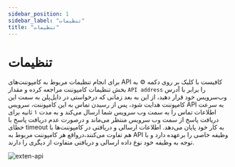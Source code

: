 ```yaml
---
sidebar_position: 1
sidebar_label: "تنظیمات"
title: "تنظیمات"
---
```



# تنظیمات


برای انجام تنظیمات مربوط به کامپوننت‌های API کافیست با کلیک بر روی دکمه ⚙️ به بخش تنظیمات کامپوننت مراجعه کرده و مقدار `API address` را برابر با آدرس وب‌سرویس 
خود قرار دهید، از این به بعد زمانی که درخواستی در دایل‌پلن به سمت این کامپوننت هدایت شود، پس از رسیدن تماس به این کامپوننت، سرویس API به سرعت اطلاعات تماس را به 
سمت وب‌ سرویس شما ارسال می‌کند و به مدت ۱ ثانیه برای دریافت پاسخ از سمت وب‌ سرویس منتظر می‌ماند و درصورت عدم دریافت پاسخ با خطای timeout به کار خود پایان می‌دهد. اطلاعات ارسالی و دریافتی در کامپوننت‌ها با هم تفاوت می‌کنند،درواقع هر کامپوننت مربوط به API وظیفه خاصی را برعهده دارد و با توجه به وظیفه خود نوع داده ارسالی و دریافتی متفاوت از دیگری را دارند.

![exten-api](/img/api/exten-api.png)
